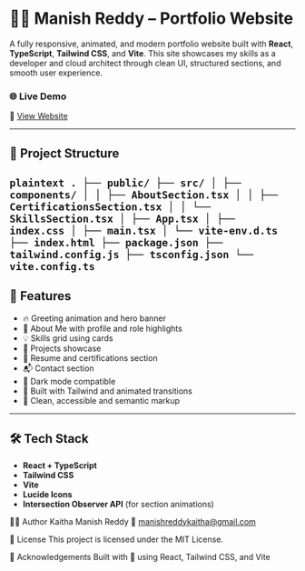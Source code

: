 # 🧑‍💻 Manish Reddy – Portfolio Website

A fully responsive, animated, and modern portfolio website built with **React**, **TypeScript**, **Tailwind CSS**, and **Vite**. This site showcases my skills as a developer and cloud architect through clean UI, structured sections, and smooth user experience.

### 🌐 Live Demo

🔗 [View Website](https://marvelous-hamster-88ab96.netlify.app)

---

## 📁 Project Structure

```plaintext . ├── public/ ├── src/ │ ├── components/ │ │ ├── AboutSection.tsx │ │ ├── CertificationsSection.tsx │ │ └── SkillsSection.tsx │ ├── App.tsx │ ├── index.css │ ├── main.tsx │ └── vite-env.d.ts ├── index.html ├── package.json ├── tailwind.config.js ├── tsconfig.json └── vite.config.ts ``` 
---


## 🔑 Features

- 🔥 Greeting animation and hero banner
- 👤 About Me with profile and role highlights
- 💡 Skills grid using cards
- 📂 Projects showcase
- 📄 Resume and certifications section
- 📬 Contact section
- 🌙 Dark mode compatible
- 💨 Built with Tailwind and animated transitions
- 🧼 Clean, accessible and semantic markup

---

## 🛠 Tech Stack

- **React + TypeScript**
- **Tailwind CSS**
- **Vite**
- **Lucide Icons**
- **Intersection Observer API** (for section animations)

👨‍💻 Author
Kaitha Manish Reddy
📧 manishreddykaitha@gmail.com

📄 License
This project is licensed under the MIT License.

🙌 Acknowledgements
Built with 💙 using React, Tailwind CSS, and Vite
